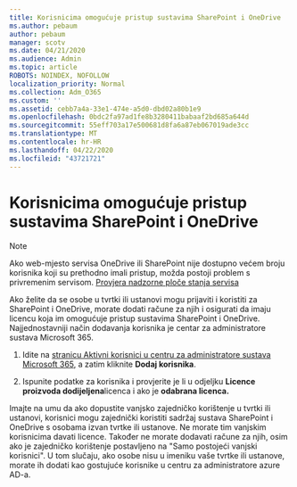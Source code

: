 ```yaml
---
title: Korisnicima omogućuje pristup sustavima SharePoint i OneDrive
ms.author: pebaum
author: pebaum
manager: scotv
ms.date: 04/21/2020
ms.audience: Admin
ms.topic: article
ROBOTS: NOINDEX, NOFOLLOW
localization_priority: Normal
ms.collection: Adm_O365
ms.custom: ''
ms.assetid: cebb7a4a-33e1-474e-a5d0-dbd02a80b1e9
ms.openlocfilehash: 0bdc2fa97ad1fe8b3280411babaaf2bd685a644d
ms.sourcegitcommit: 55eff703a17e500681d8fa6a87eb067019ade3cc
ms.translationtype: MT
ms.contentlocale: hr-HR
ms.lasthandoff: 04/22/2020
ms.locfileid: "43721721"
---
```

# <a name="give-users-access-to-sharepoint-and-onedrive"></a>Korisnicima omogućuje pristup sustavima SharePoint i OneDrive

> [!NOTE]
> Ako web-mjesto servisa OneDrive ili SharePoint nije dostupno većem broju korisnika koji su prethodno imali pristup, možda postoji problem s privremenim servisom. [Provjera nadzorne ploče stanja servisa](https://portal.office.com/adminportal/home#/servicehealth)
  
Ako želite da se osobe u tvrtki ili ustanovi mogu prijaviti i koristiti za SharePoint i OneDrive, morate dodati račune za njih i osigurati da imaju licencu koja im omogućuje pristup sustavima SharePoint i OneDrive. Najjednostavniji način dodavanja korisnika je centar za administratore sustava Microsoft 365.
  
1. Idite na [stranicu Aktivni korisnici u centru za administratore sustava Microsoft 365](https://portal.office.com/adminportal/home#/users), a zatim kliknite **Dodaj korisnika**.
    
2. Ispunite podatke za korisnika i provjerite je li u odjeljku **Licence proizvoda dodijeljena**licenca i ako je **odabrana licenca.** 
    
Imajte na umu da ako dopustite vanjsko zajedničko korištenje u tvrtki ili ustanovi, korisnici mogu zajednički koristiti sadržaj sustava SharePoint i OneDrive s osobama izvan tvrtke ili ustanove. Ne morate tim vanjskim korisnicima davati licence. Također ne morate dodavati račune za njih, osim ako je zajedničko korištenje postavljeno na "Samo postojeći vanjski korisnici". U tom slučaju, ako osobe nisu u imeniku vaše tvrtke ili ustanove, morate ih dodati kao gostujuće korisnike u centru za administratore azure AD-a.
  

